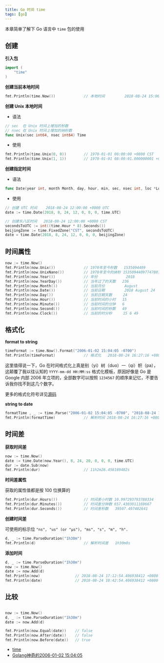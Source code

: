 ```yaml
---
title: Go 时间 time
tags: [go]
---
```


本章简单了解下 Go 语言中 `time` 包的使用
<!-- more --><!-- toc -->
## 创建

**引入包**

```go
import (
    "time"
)
```

**创建当前本地时间**

```go
fmt.Println(time.Now())             // 本地时间         2018-08-24 15:06:49.77478074 +0800 CST m=+0.000545907
```

**创建 Unix 本地时间**

- 语法

```go
// sec  在 Unix 时间上增加的秒数
// nsec 在 Unix 时间上增加的纳秒数
func Unix(sec int64, nsec int64) Time
```

- 使用

```go
fmt.Println(time.Unix(0, 0))        // 1970-01-01 08:00:00 +0800 CST
fmt.Println(time.Unix(1, 1))        // 1970-01-01 08:00:01.000000001 +0800 CST
```

**创建指定时间**

- 语法

```go
func Date(year int, month Month, day, hour, min, sec, nsec int, loc *Location) Time
```

- 使用

```go
// 创建 UTC 时间    2018-08-24 12:00:00 +0000 UTC
date := time.Date(2018, 8, 24, 12, 0, 0, 0, time.UTC)

// 创建东八区时间   2018-08-24 12:00:00 +0000 CST
secondsToUTC := int((time.Hour * 8).Seconds())
beijingZone := time.FixedZone("CST", secondsToUTC)
date = time.Date(2018, 8, 24, 12, 0, 0, 0, beijingZone)
```

## 时间属性

```go
now := time.Now()
fmt.Println(now.Unix())             // 1970年至今秒数   1535094409
fmt.Println(now.UnixNano())         // 1970年至今的纳秒 1535094409774780740
fmt.Println(now.Year())             // 年份             2018
fmt.Println(now.YearDay())          // 当年过了的天数   236
fmt.Println(now.Month())            // 当前月份         August
fmt.Println(now.Date())             // 当前日期         2018 August 24
fmt.Println(now.Day())              // 当前日期天数     24
fmt.Println(now.Hour())             // 当前时间的小时   15
fmt.Println(now.Minute())           // 当前时间的分钟   6
fmt.Println(now.Second())           // 当前时间的秒数   49
fmt.Println(now.Clock())            // 当前的时分秒     15 6 49
```

## 格式化

**format to string**

```go
timeFormat := time.Now().Format("2006-01-02 15:04:05 -0700")
fmt.Println(timeFormat)             // 格式化   2018-08-24 16:27:16 +0800
```

这里值得说一下，Go 在时间格式化上真是别（yi）树（duo）一（qi）帜（pa），这颠覆了我以往认知的 `YYYY-mm-dd HH:MM:ss` 格式化模板，原因好像是 Go 是 Google 内部 2006 年立项的，全部数字可以按照 `1234567` 的顺序来记忆，不要告诉我你找不到这几个数字。

更多的格式化符号详见[源码](https://github.com/golang/go/blob/master/src/time/format.go)

**string to date**

```go
formatTime , _ := time.Parse("2006-01-02 15:04:05 -0700", "2018-08-24 16:27:16 +0800")
fmt.Println(formatTime)             // 解析时间 2018-08-24 16:27:16 +0800 UTC
```

## 时间差

**获取时间差**

```go
now := time.Now()
date := time.Date(now.Year(), 8, 24, 20, 0, 0, 0, time.UTC)
dur := date.Sub(now)
fmt.Println(dur)                    // 11h2m26.458189482s
```

**时间差属性**

获取的属性值都是按 100 位换算的

```go
fmt.Println(dur.Hours())            // 时间差小时数 10.997293793788334
fmt.Println(dur.Minutes())          // 时间差分钟数 657.4303011169667
fmt.Println(dur.Seconds())          // 时间差秒数   39507.497402641
```

**创建时间差**

可使用的标示位 `"ns", "us" (or "µs"), "ms", "s", "m", "h".`

```go
d, _ := time.ParseDuration("1h30m")
fmt.Println(d)                      // 解析时间差   1h30m0s
```

**添加时间**

```go
d, _ := time.ParseDuration("1h30m")
now := time.Now()
date := now.Add(d)
fmt.Println(now)                // 2018-08-24 17:12:54.406938412 +0800 CST m=+5400.000626286
fmt.Println(date)               // 2018-08-24 18:42:54.406938412 +0800 CST m=+5400.000626286
```

## 比较

```go

now := time.Now()
d, _ := time.ParseDuration("1h30m")
date := now.Add(d)

fmt.Println(now.Equal(date))    // false
fmt.Println(now.After(date))    // false
fmt.Println(now.Before(date))   // true
```

- [time](https://golang.org/pkg/time/)
- [Golang神奇的2006-01-02 15:04:05](https://www.jianshu.com/p/c7f7fbb16932)
